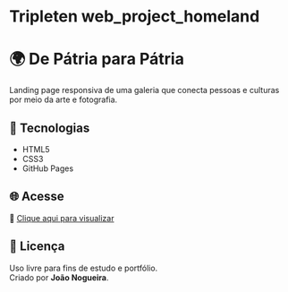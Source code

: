 # Tripleten web_project_homeland

# 🌍 De Pátria para Pátria

Landing page responsiva de uma galeria que conecta pessoas e culturas por meio da arte e fotografia.

## 🚀 Tecnologias

- HTML5
- CSS3
- GitHub Pages

## 🌐 Acesse

🔗 [Clique aqui para visualizar](https://joaonogueiradev.github.io/web_project_homeland/)

## 📜 Licença

Uso livre para fins de estudo e portfólio.  
Criado por **João Nogueira**.
